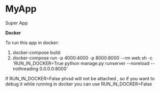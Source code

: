 # MyApp
Super App

**Docker**

To run this app in docker:
  1) docker-compose build
  2) docker-compose run -p 4000:4000 -p 8000:8000 --rm web sh -c 'RUN_IN_DOCKER=True python manage.py runserver --noreload --nothreading 0.0.0.0:8000'

  If RUN_IN_DOCKER=False ptvsd will not be attached , so if you want to debug it while running in docker you can use RUN_IN_DOCKER=False
